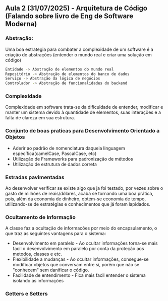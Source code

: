 ## Aula 2 (31/07/2025) - Arquitetura de Código (Falando sobre livro de Eng de Software Moderna)

### Abstração:

Uma boa estrategia para combater a complexidade de um software é a criação de abstrações (entender o mundo real e criar uma solução em código)

```bash
Entidade -> Abstração de elementos do mundo real
Repositório -> Abstração de elementos do banco de dados
Serviço -> Abstração da lógica de negócios
Controlador -> Abstração de funcionalidades do backend
```
### Complexidade

Complexidade em software trata-se da dificuldade de entender, modificar e manter um sistema devido à quantidade de elementos, suas interações e a falta de clareza em sua estrutura.

### Conjunto de boas praticas para Desenvolvimento Orientado a Objetos

- Aderir ao padrão de nomenclatura daquela linguagem específica(camelCase, PascalCase, etc)
- Utilização de Frameworks para padronização de métodos
- Utilização de estrutura de dados correta

### Estradas pavimentadas

Ao desenvolver verificar se existe algo que ja foi testado, por vezes sobre o gasto de milhões de reais/dólares, acaba se tornando uma boa prática, pois, além da economia de dinheiro, obtém-se economia de tempo, utilizando-se de estratégias e conhecimentos que já foram lapidados.

### Ocultamento de Informação

A classe faz a ocultação de informacões por meio do encapsulamento, o que traz as seguintes vantagens para o sistema:

- Desenvolvimento em paralelo - Ao ocultar informações torna-se mais facil o desenvolvimento em paralelo por conta da proteção aos metodos, classes e etc.
- Flexibilidade a mudanças - Ao ocultar informações, consegue-se modificar objetos que conversam entre si, porém que não se "conhecem" sem danificar o código.
- Facilidade de entendimento - Fica mais facil entender o sistema isolando as informações

### Getters e Setters

